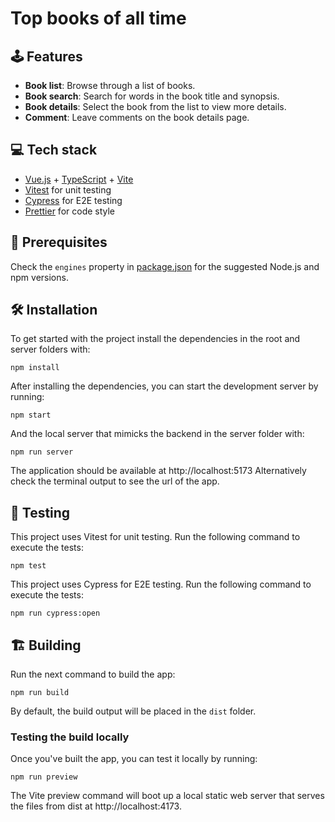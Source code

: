 # Top books of all time

## :joystick: Features

- **Book list**: Browse through a list of books.
- **Book search**: Search for words in the book title and synopsis.
- **Book details**: Select the book from the list to view more details.
- **Comment**: Leave comments on the book details page.

## :computer: Tech stack

- [Vue.js](https://vuejs.org/) + [TypeScript](https://www.typescriptlang.org/) + [Vite](https://vitejs.dev/)
- [Vitest](https://vitest.dev/) for unit testing
- [Cypress](https://www.cypress.io/) for E2E testing
- [Prettier](https://prettier.io/) for code style

## :page_facing_up: Prerequisites

Check the `engines` property in [package.json](package.json) for the suggested Node.js and npm versions.

## :hammer_and_wrench: Installation

To get started with the project install the dependencies in the root and server folders with:

```
npm install
```

After installing the dependencies, you can start the development server by running:

```
npm start
```

And the local server that mimicks the backend in the server folder with:

```
npm run server
```

The application should be available at http://localhost:5173
Alternatively check the terminal output to see the url of the app.

## :hammer: Testing

This project uses Vitest for unit testing. Run the following command to execute the tests:

```
npm test
```

This project uses Cypress for E2E testing. Run the following command to execute the tests:

```
npm run cypress:open
```

## :building_construction: Building

Run the next command to build the app:

```
npm run build
```

By default, the build output will be placed in the `dist` folder.

### Testing the build locally

Once you've built the app, you can test it locally by running:

```
npm run preview
```

The Vite preview command will boot up a local static web server that serves the files from dist at http://localhost:4173.
